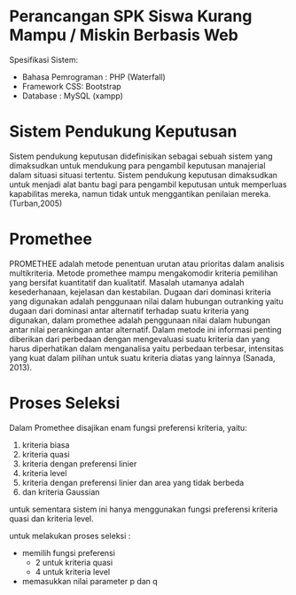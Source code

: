 # Perancangan SPK Siswa Kurang Mampu / Miskin Berbasis Web
Spesifikasi Sistem:
- Bahasa Pemrograman : PHP (Waterfall)
- Framework CSS: Bootstrap
- Database : MySQL (xampp)
  

# Sistem Pendukung Keputusan
Sistem pendukung keputusan didefinisikan sebagai sebuah sistem yang dimaksudkan untuk mendukung para pengambil keputusan manajerial dalam situasi situasi tertentu. Sistem pendukung keputusan dimaksudkan untuk menjadi alat bantu bagi para pengambil keputusan untuk memperluas kapabilitas mereka, namun tidak untuk menggantikan penilaian mereka.(Turban,2005)

# Promethee
PROMETHEE adalah metode penentuan urutan atau prioritas dalam analisis multikriteria. Metode promethee mampu mengakomodir kriteria pemilihan yang bersifat kuantitatif dan kualitatif. Masalah utamanya adalah kesederhanaan, kejelasan dan kestabilan. Dugaan dari dominasi kriteria yang digunakan adalah penggunaan nilai dalam hubungan outranking yaitu dugaan dari dominasi antar alternatif terhadap suatu kriteria yang digunakan, dalam promethee adalah penggunaan nilai dalam hubungan antar nilai perankingan antar alternatif. Dalam metode ini informasi penting diberikan dari perbedaan dengan mengevaluasi suatu kriteria dan yang harus diperhatikan dalam menganalisa yaitu perbedaan terbesar, intensitas yang kuat dalam pilihan untuk suatu kriteria diatas yang lainnya (Sanada, 2013).

# Proses Seleksi
Dalam Promethee disajikan enam fungsi preferensi kriteria, yaitu:
1. kriteria biasa
2. kriteria quasi
3. kriteria dengan preferensi linier
4. kriteria level
5. kriteria dengan preferensi linier dan area yang tidak berbeda
6. dan kriteria Gaussian

untuk sementara sistem ini hanya menggunakan fungsi preferensi kriteria quasi dan kriteria level.

untuk melakukan proses seleksi :
- memilih fungsi preferensi
  - 2 untuk kriteria quasi
  - 4 untuk kriteria level
- memasukkan nilai parameter p dan q


